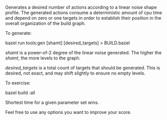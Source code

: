 Generates a desired number of actions according to a linear noise
shape profile. The generated actions consume a deterministic amount
of cpu time and depend on zero or one targets in order to establish
their position in the overall organization of the build graph.

To generate:

bazel run tools:gen [shamt] [desired_targets] > BUILD.bazel

*shamt* is a power-of-2 degree of the linear noise generated. The higher
the *shamt*, the more levels to the graph.

*desired_targets* is a total count of targets that should be generated.
This is desired, not exact, and may shift slightly to ensure no empty
levels.

To exercise:

bazel build :all

Shortest time for a given parameter set wins.

Feel free to use any options you want to improve your score.
